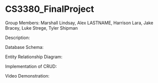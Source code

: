 # CS3380_FinalProject

Group Members: Marshall Lindsay, Alex LASTNAME, Harrison Lara, Jake Bracey, Luke Strege, Tyler Shipman

Description:

Database Schema:

Entity Relationship Diagram:

Implementation of CRUD:

Video Demonstration:
